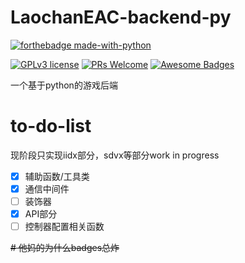 # LaochanEAC-backend-py

[![forthebadge made-with-python](http://ForTheBadge.com/images/badges/made-with-python.svg)](https://www.python.org/)

[![GPLv3 license](https://img.shields.io/badge/License-AGPL3.0-blue.svg)](/LICENSE)
[![PRs Welcome](https://img.shields.io/badge/PRs-welcome-brightgreen.svg?style=flat-square)](http://makeapullrequest.com)
[![Awesome Badges](https://img.shields.io/badge/badges-awesome-green.svg)](https://github.com/Naereen/badges)

一个基于python的游戏后端

# to-do-list

现阶段只实现iidx部分，sdvx等部分work in progress

- [x] 辅助函数/工具类
- [x] 通信中间件
- [ ] 装饰器
- [x] API部分
- [ ] 控制器配置相关函数

~~# 他妈的为什么badges总炸~~
